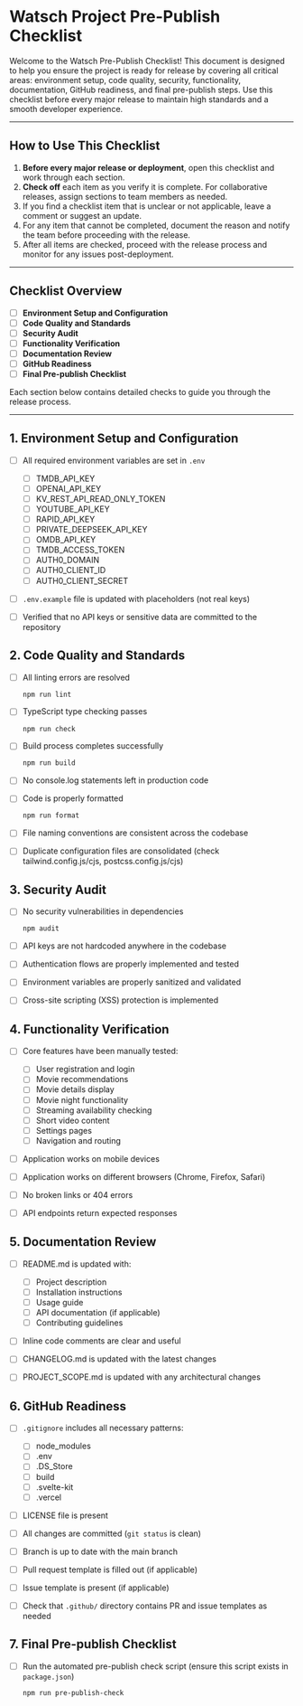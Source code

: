 # Watsch Project Pre-Publish Checklist

Welcome to the Watsch Pre-Publish Checklist! This document is designed to help you ensure the project is ready for release by covering all critical areas: environment setup, code quality, security, functionality, documentation, GitHub readiness, and final pre-publish steps. Use this checklist before every major release to maintain high standards and a smooth developer experience.

---

## How to Use This Checklist

1. **Before every major release or deployment**, open this checklist and work through each section.
2. **Check off** each item as you verify it is complete. For collaborative releases, assign sections to team members as needed.
3. If you find a checklist item that is unclear or not applicable, leave a comment or suggest an update.
4. For any item that cannot be completed, document the reason and notify the team before proceeding with the release.
5. After all items are checked, proceed with the release process and monitor for any issues post-deployment.

---

## Checklist Overview

- [ ] **Environment Setup and Configuration**
- [ ] **Code Quality and Standards**
- [ ] **Security Audit**
- [ ] **Functionality Verification**
- [ ] **Documentation Review**
- [ ] **GitHub Readiness**
- [ ] **Final Pre-publish Checklist**

Each section below contains detailed checks to guide you through the release process.

---

## 1. Environment Setup and Configuration

- [ ] All required environment variables are set in `.env`

  - [ ] TMDB_API_KEY
  - [ ] OPENAI_API_KEY
  - [ ] KV_REST_API_READ_ONLY_TOKEN
  - [ ] YOUTUBE_API_KEY
  - [ ] RAPID_API_KEY
  - [ ] PRIVATE_DEEPSEEK_API_KEY
  - [ ] OMDB_API_KEY
  - [ ] TMDB_ACCESS_TOKEN
  - [ ] AUTH0_DOMAIN
  - [ ] AUTH0_CLIENT_ID
  - [ ] AUTH0_CLIENT_SECRET

- [ ] `.env.example` file is updated with placeholders (not real keys)
- [ ] Verified that no API keys or sensitive data are committed to the repository

## 2. Code Quality and Standards

- [ ] All linting errors are resolved

  ```bash
  npm run lint
  ```

- [ ] TypeScript type checking passes

  ```bash
  npm run check
  ```

- [ ] Build process completes successfully

  ```bash
  npm run build
  ```

- [ ] No console.log statements left in production code
- [ ] Code is properly formatted

  ```bash
  npm run format
  ```

- [ ] File naming conventions are consistent across the codebase
- [ ] Duplicate configuration files are consolidated (check tailwind.config.js/cjs, postcss.config.js/cjs)

## 3. Security Audit

- [ ] No security vulnerabilities in dependencies

  ```bash
  npm audit
  ```

- [ ] API keys are not hardcoded anywhere in the codebase
- [ ] Authentication flows are properly implemented and tested
- [ ] Environment variables are properly sanitized and validated
- [ ] Cross-site scripting (XSS) protection is implemented

## 4. Functionality Verification

- [ ] Core features have been manually tested:

  - [ ] User registration and login
  - [ ] Movie recommendations
  - [ ] Movie details display
  - [ ] Movie night functionality
  - [ ] Streaming availability checking
  - [ ] Short video content
  - [ ] Settings pages
  - [ ] Navigation and routing

- [ ] Application works on mobile devices
- [ ] Application works on different browsers (Chrome, Firefox, Safari)
- [ ] No broken links or 404 errors
- [ ] API endpoints return expected responses

## 5. Documentation Review

- [ ] README.md is updated with:

  - [ ] Project description
  - [ ] Installation instructions
  - [ ] Usage guide
  - [ ] API documentation (if applicable)
  - [ ] Contributing guidelines

- [ ] Inline code comments are clear and useful
- [ ] CHANGELOG.md is updated with the latest changes
- [ ] PROJECT_SCOPE.md is updated with any architectural changes

## 6. GitHub Readiness

- [ ] `.gitignore` includes all necessary patterns:

  - [ ] node_modules
  - [ ] .env
  - [ ] .DS_Store
  - [ ] build
  - [ ] .svelte-kit
  - [ ] .vercel

- [ ] LICENSE file is present
- [ ] All changes are committed (`git status` is clean)
- [ ] Branch is up to date with the main branch
- [ ] Pull request template is filled out (if applicable)
- [ ] Issue template is present (if applicable)
- [ ] Check that `.github/` directory contains PR and issue templates as needed

## 7. Final Pre-publish Checklist

- [ ] Run the automated pre-publish check script (ensure this script exists in `package.json`)
  ```bash
  npm run pre-publish-check
  ```
